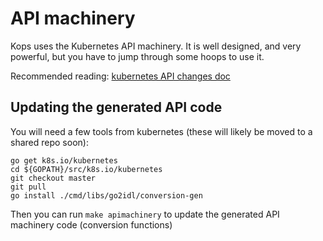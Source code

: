 # API machinery

Kops uses the Kubernetes API machinery.  It is well designed, and very powerful, but you have to
jump through some hoops to use it.

Recommended reading: [kubernetes API changes doc](https://github.com/kubernetes/kubernetes/blob/master/docs/devel/api_changes.md)

## Updating the generated API code

You will need a few tools from kubernetes (these will likely be moved to a shared repo soon):

```
go get k8s.io/kubernetes
cd ${GOPATH}/src/k8s.io/kubernetes
git checkout master
git pull
go install ./cmd/libs/go2idl/conversion-gen
```

Then you can run `make apimachinery` to update the generated API machinery code (conversion functions)
